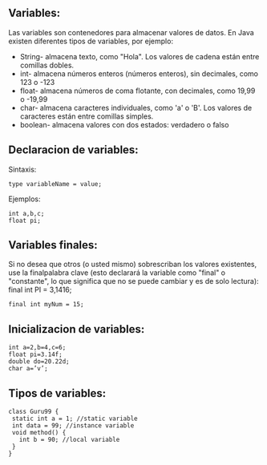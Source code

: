 ## Variables:
Las variables son contenedores para almacenar valores de datos.
En Java existen diferentes tipos de variables, por ejemplo:

- String- almacena texto, como "Hola". Los valores de cadena están entre comillas dobles.
- int- almacena números enteros (números enteros), sin decimales, como 123 o -123
- float- almacena números de coma flotante, con decimales, como 19,99 o -19,99
- char- almacena caracteres individuales, como 'a' o 'B'. Los valores de caracteres están entre comillas simples.
- boolean- almacena valores con dos estados: verdadero o falso

## Declaracion de variables:

Sintaxis:
```ssh
type variableName = value;
```
Ejemplos:
```ssh
int a,b,c;
float pi;
```

## Variables finales:

 Si no desea que otros (o usted mismo) sobrescriban los valores existentes, use la finalpalabra clave (esto declarará la variable como "final" o "constante", lo que significa que no se puede cambiar y es de solo lectura):
  final int PI = 3,1416;
```ssh
final int myNum = 15;
```

## Inicializacion de variables:

```ssh
int a=2,b=4,c=6;
float pi=3.14f;
double do=20.22d;
char a=’v’;
```
## Tipos de variables:

 ```ssh
class Guru99 {
  static int a = 1; //static variable  
  int data = 99; //instance variable  
  void method() {
    int b = 90; //local variable  
  }
}
```